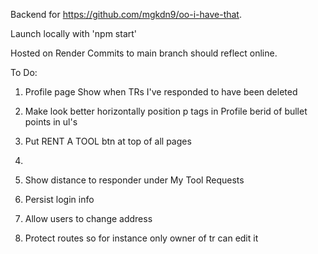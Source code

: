 Backend for https://github.com/mgkdn9/oo-i-have-that.

Launch locally with 'npm start'

Hosted on Render
Commits to main branch should reflect online.

To Do:
1. Profile page
  Show when TRs I've responded to have been deleted

2. Make look better
  horizontally position p tags in Profile
  berid of bullet points in ul's

3. Put RENT A TOOL btn at top of all pages

4. 

5. Show distance to responder under My Tool Requests

6. Persist login info

7. Allow users to change address

8. Protect routes so for instance only owner of tr can edit it